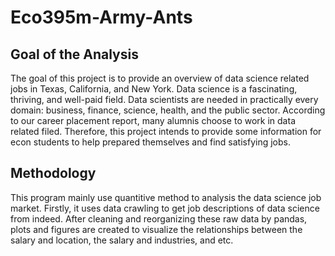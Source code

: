 # Eco395m-Army-Ants
## Goal of the Analysis
The goal of this project is to provide an overview of data science related jobs in Texas, California, and New York. Data science is a fascinating, thriving, and well-paid field. Data scientists are needed in practically every domain: business, finance, science, health, and the public sector. According to our career placement report, many alumnis choose to work in data related filed. Therefore, this project intends to provide some information for econ students to help prepared themselves and find satisfying jobs.
## Methodology
This program mainly use quantitive method to analysis the data science job market. Firstly, it uses data crawling to get job descriptions of data science from indeed. After cleaning and reorganizing these raw data by pandas, plots and figures are created to visualize the relationships between the salary and location, the salary and industries, and etc.